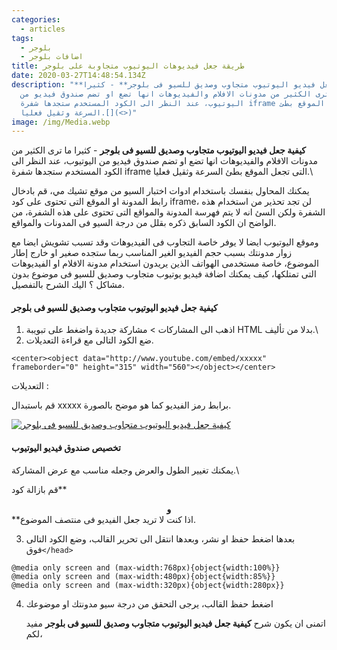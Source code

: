 ```yaml
---
categories:
  - articles
tags:
  - بلوجر
  - اضافات بلوجر
title: طريقة جعل فيديوهات اليوتيوب متجاوبة على بلوجر
date: 2020-03-27T14:48:54.134Z
description: "**كيفية جعل فيديو اليوتيوب متجاوب وصديق للسيو فى بلوجر** - كثيرا
  ما ترى الكثير من مدونات الافلام والفيديوهات انها تضع او تضم صندوق فيديو من
  اليوتيوب، عند النظر الى الكود المستخدم ستجدها شفرة iframe التى تجعل الموقع بطئ
  السرعة وثقيل فعليا.[](<>)"
image: /img/Media.webp
---
```


<!--StartFragment-->

**كيفية جعل فيديو اليوتيوب متجاوب وصديق للسيو فى بلوجر** - كثيرا ما ترى الكثير من مدونات الافلام والفيديوهات انها تضع او تضم صندوق فيديو من اليوتيوب، عند النظر الى الكود المستخدم ستجدها شفرة iframe التى تجعل الموقع بطئ السرعة وثقيل فعليا.[](<>)\

يمكنك المحاول بنفسك باستخدام ادوات اختبار السيو من موقع تشيك مي، قم بادخال رابط المدونة او الموقع التى تحتوى على كود iframe، لن تجد تحذير من استخدام هذه الشفرة ولكن السئ انه لا يتم فهرسة المدونة والمواقع التى تحتوى على هذه الشفرة، من الواضح ان الكود السابق ذكره بقلل من درجة السيو فى المدونات والمواقع.

وموقع اليوتيوب ايضا لا يوفر خاصة التجاوب فى الفيديوهات وقد تسبب تشويش ايضا مع زوار مدونتك بسبب حجم الفيديو الغير المناسب ربما ستجده صغير او خارج إطار الموضوع، خاصة مستخدمى الهواتف الذين يريدون استخدام مدونة الافلام او الفيديوهات التى تمتلكها، كيف يمكنك اضافة فيديو يوتيوب متجاوب وصديق للسيو فى موضوع بدون مشاكل ؟ اليك الشرح بالتفصيل.

#### كيفية جعل فيديو اليوتيوب متجاوب وصديق للسيو فى بلوجر

1. اذهب الى المشاركات > مشاركة جديدة واضغط على تبويبة HTML بدلا من تأليف.\
2. ضع الكود التالى مع قراءة التعديلات.

```
<center><object data="http://www.youtube.com/embed/xxxxx" frameborder="0" height="315" width="560"></object></center>
```

التعديلات :

قم باستبدال xxxxx برابط رمز الفيديو كما هو موضح بالصورة.

[![كيفية جعل فيديو اليوتيوب متجاوب وصديق للسيو فى بلوجر](https://2.bp.blogspot.com/-CbuqkUTiYX0/WOgzYRbU1WI/AAAAAAAAEtE/3VjZiytiqoIuLtxg_Fj4pJ7bhLpGFGgdwCLcB/s1600/youtube%2Bvideo.png "كيفية جعل فيديو اليوتيوب متجاوب وصديق للسيو فى بلوجر")](https://2.bp.blogspot.com/-CbuqkUTiYX0/WOgzYRbU1WI/AAAAAAAAEtE/3VjZiytiqoIuLtxg_Fj4pJ7bhLpGFGgdwCLcB/s1600/youtube%2Bvideo.png)

#### تخصيص صندوق فيديو اليوتيوب

يمكنك تغيير الطول والعرض وجعله مناسب مع عرض المشاركة.\

قم بازالة كود**<center>**و**</center>**اذا كنت لا تريد جعل الفيديو فى منتصف الموضوع.

3. بعدها اضغط حفظ او نشر، وبعدها انتقل الى تحرير القالب، وضع الكود التالى فوق`</head>`

```
@media only screen and (max-width:768px){object{width:100%}}
@media only screen and (max-width:480px){object{width:85%}}
@media only screen and (max-width:320px){object{width:280px}}
```

4. اضغط حفظ القالب، يرجى التحقق من درجة سيو مدونتك او موضوعك

   اتمنى ان يكون شرح **كيفية جعل فيديو اليوتيوب متجاوب وصديق للسيو فى بلوجر** مفيد لكم،

<!--EndFragment-->